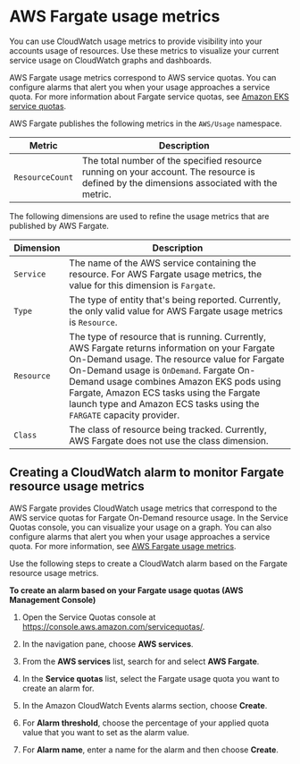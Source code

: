 # AWS Fargate usage metrics<a name="monitoring-fargate-usage"></a>

You can use CloudWatch usage metrics to provide visibility into your accounts usage of resources\. Use these metrics to visualize your current service usage on CloudWatch graphs and dashboards\.

AWS Fargate usage metrics correspond to AWS service quotas\. You can configure alarms that alert you when your usage approaches a service quota\. For more information about Fargate service quotas, see [Amazon EKS service quotas](service-quotas.md)\.

AWS Fargate publishes the following metrics in the `AWS/Usage` namespace\.


|  Metric  |  Description  | 
| --- | --- | 
|  `ResourceCount`  |  The total number of the specified resource running on your account\. The resource is defined by the dimensions associated with the metric\.  | 

The following dimensions are used to refine the usage metrics that are published by AWS Fargate\.


|  Dimension  |  Description  | 
| --- | --- | 
|  `Service`  |  The name of the AWS service containing the resource\. For AWS Fargate usage metrics, the value for this dimension is `Fargate`\.  | 
|  `Type`  |  The type of entity that's being reported\. Currently, the only valid value for AWS Fargate usage metrics is `Resource`\.  | 
|  `Resource`  |  The type of resource that is running\. Currently, AWS Fargate returns information on your Fargate On\-Demand usage\. The resource value for Fargate On\-Demand usage is `OnDemand`\.  Fargate On\-Demand usage combines Amazon EKS pods using Fargate, Amazon ECS tasks using the Fargate launch type and Amazon ECS tasks using the `FARGATE` capacity provider\.   | 
|  `Class`  |  The class of resource being tracked\. Currently, AWS Fargate does not use the class dimension\.  | 

## Creating a CloudWatch alarm to monitor Fargate resource usage metrics<a name="service-quota-alarm"></a>

AWS Fargate provides CloudWatch usage metrics that correspond to the AWS service quotas for Fargate On\-Demand resource usage\. In the Service Quotas console, you can visualize your usage on a graph\. You can also configure alarms that alert you when your usage approaches a service quota\. For more information, see [AWS Fargate usage metrics](#monitoring-fargate-usage)\.

Use the following steps to create a CloudWatch alarm based on the Fargate resource usage metrics\.

**To create an alarm based on your Fargate usage quotas \(AWS Management Console\)**

1. Open the Service Quotas console at [https://console\.aws\.amazon\.com/servicequotas/](https://console.aws.amazon.com/servicequotas/)\.

1. In the navigation pane, choose **AWS services**\.

1. From the **AWS services** list, search for and select **AWS Fargate**\.

1. In the **Service quotas** list, select the Fargate usage quota you want to create an alarm for\.

1. In the Amazon CloudWatch Events alarms section, choose **Create**\.

1. For **Alarm threshold**, choose the percentage of your applied quota value that you want to set as the alarm value\.

1. For **Alarm name**, enter a name for the alarm and then choose **Create**\.